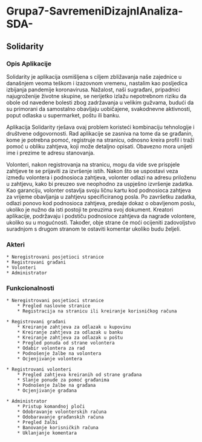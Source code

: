 # Grupa7-SavremeniDizajnIAnaliza-SDA-
## Solidarity

### Opis Aplikacije
Solidarity je aplikacija osmišljena s ciljem zbližavanja naše zajednice u današnjem veoma teškom i izazovnom vremenu, nastalim kao posljedica izbijanja pandemije koronavirusa. Nažalost, naši sugrađani, pripadnici najugroženije životne skupine, se nerijetko izlažu nepotrebnom riziku da obole od navedene bolesti zbog zadržavanja u velikim gužvama, budući da su primorani da samostalno obavljaju uobičajene, svakodnevne aktivnosti, poput odlaska u supermarket, poštu ili banku. 

Aplikacija Solidarity rješava ovaj problem koristeći kombinaciju tehnologije i društvene odgovornosti. Rad aplikacije se zasniva na tome da se građanin, kome je potrebna pomoć, registruje na stranicu, odnosno kreira profil i traži pomoć u obliku zahtjeva, koji može detaljno opisati. Obavezno mora unijeti ime i prezime te adresu stanovanja. 

Volonteri, nakon registrovanja na stranicu, mogu da vide sve prispjele zahtjeve te se prijaviti za izvršenje istih. Nakon što se uspostavi veza između volontera i podnosioca zahtjeva, volonter odlazi na adresu priloženu u zahtjevu, kako bi preuzeo sve neophodno za uspješno izvršenje zadatka. Kao garanciju, volonter ostavlja svoju ličnu kartu kod podnosioca zahtjeva za vrijeme obavljanja u zahtjevu specificiranog posla. Po završetku zadatka, odlazi ponovo kod podnosioca zahtjeva, predaje dokaz o obavljenom poslu, ukoliko je nužno da isti postoji te preuzima svoj dokument. 
Kreatori aplikacije, podržavaju i podstiču podnosioce zahtjeva da nagrade volontere, ukoliko su u mogućnosti. Također, obje strane će moći ocijeniti zadovoljstvo suradnjom s drugom stranom te ostaviti komentar ukoliko budu željeli.

### Akteri
	* Neregistrovani posjetioci stranice
	* Registrovani građani
	* Volonteri
	* Administrator

### Funkcionalnosti

	* Neregistrovani posjetioci stranice
		* Pregled naslovne stranice
		* Registracija na stranicu ili kreiranje korisničkog računa

	* Registrovani građani
		* Kreiranje zahtjeva za odlazak u kupovinu
		* Kreiranje zahtjeva za odlazak u banku
		* Kreiranje zahtjeva za odlazak u poštu
		* Pregled ponuda od strane volontera
		* Odabir volontera za rad
		* Podnošenje žalbe na volontera
		* Ocjenjivanje volontera

	* Registrovani volonteri
		* Pregled zahtjeva kreiranih od strane građana
		* Slanje ponude za pomoć građanima
		* Podnošenje žalbe na građana
		* Ocjenjivanje građana

	* Administrator
		* Pristup komandnoj ploči
		* Odobravanje volonterskih računa
		* Odobaravanje građanskih računa
		* Pregled žalbi
		* Banovanje korisničkih računa
		* Uklanjanje komentara
